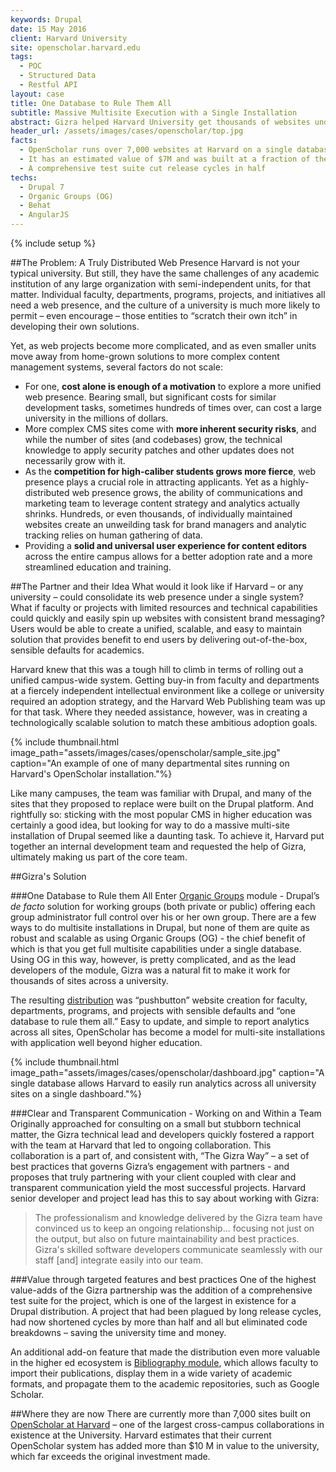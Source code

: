 ```yaml
---
keywords: Drupal
date: 15 May 2016
client: Harvard University
site: openscholar.harvard.edu
tags:
  - POC
  - Structured Data
  - Restful API
layout: case
title: One Database to Rule Them All
subtitle: Massive Multisite Execution with a Single Installation
abstract: Gizra helped Harvard University get thousands of websites under one set of controls, making life easier for the techs in IT, the brand managers in Communications, and the users managing the sites. Oh, and it saved the university millions of dollars.
header_url: /assets/images/cases/openscholar/top.jpg
facts:
  - OpenScholar runs over 7,000 websites at Harvard on a single database
  - It has an estimated value of $7M and was built at a fraction of the cost
  - A comprehensive test suite cut release cycles in half
techs:
  - Drupal 7
  - Organic Groups (OG)
  - Behat
  - AngularJS 
---
```



{% include setup %}


##The Problem: A Truly Distributed Web Presence
Harvard is not your typical university. But still, they have the same challenges of any academic institution of any large organization with semi-independent units, for that matter. Individual faculty, departments, programs, projects, and initiatives all need a web presence, and the culture of a university is much more likely to permit – even encourage – those entities to “scratch their own itch” in developing their own solutions.

Yet, as web projects become more complicated, and as even smaller units move away from home-grown solutions to more complex content management systems, several factors do not scale:

-  For one, **cost alone is enough of a motivation** to explore a more unified web presence. Bearing small, but significant costs for similar development tasks, sometimes hundreds of times over, can cost a large university in the millions of dollars.
-  More complex CMS sites come with **more inherent security risks**, and while the number of sites (and codebases) grow, the technical knowledge to apply security patches and other updates does not necessarily grow with it.
-  As the **competition for high-caliber students grows more fierce**, web presence plays a crucial role in attracting applicants. Yet as a highly-distributed web presence grows, the ability of communications and marketing team to leverage content strategy and analytics actually shrinks. Hundreds, or even thousands, of individually maintained websites create an unweilding task for brand managers and analytic tracking relies on human gathering of data.
-  Providing a **solid and universal user experience for content editors** across the entire campus allows for a better adoption rate and a more streamlined education and training.


##The Partner and their Idea
What would it look like if Harvard – or any university – could consolidate its web presence under a single system? What if faculty or projects with limited resources and technical capabilities could quickly and easily spin up websites with consistent brand messaging?  Users would be able to create a unified, scalable, and easy to maintain solution that provides benefit to end users by delivering out-of-the-box, sensible defaults for academics.

Harvard knew that this was a  tough hill to climb in terms of rolling out a unified campus-wide system. Getting buy-in from faculty and departments at a fiercely independent intellectual environment like a college or university required an adoption strategy, and the Harvard Web Publishing team was up for that task. Where they needed assistance, however, was in creating a technologically scalable solution to match these ambitious adoption goals.

{% include thumbnail.html image_path="assets/images/cases/openscholar/sample_site.jpg" caption="An example of one of many departmental sites running on Harvard's OpenScholar installation."%}


Like many campuses, the team was familiar with Drupal, and many of the sites that they proposed to replace were built on the Drupal platform. And rightfully so: sticking with the most popular CMS in higher education was certainly a good idea, but looking for way to do a massive multi-site installation of Drupal seemed like a daunting task. To achieve it, Harvard put together an internal development team and requested the help of Gizra, ultimately making us part  of the core team.


##Gizra's Solution

###One Database to Rule them All
Enter [Organic Groups](https://www.drupal.org/project/og) module - Drupal’s *de facto* solution for working groups (both private or public) offering  each group administrator full control over his or her  own group. There are a few ways to do multisite installations in Drupal, but none of them are quite as robust and scalable as using Organic Groups (OG) - the chief benefit of which is that you get full multisite capabilities under a single database. Using OG in this way, however, is pretty complicated, and as the lead developers of the module, Gizra was a natural fit to make it work for thousands of sites across a university.

The resulting [distribution](http://openscholar.gizra.com/) was “pushbutton” website creation for faculty, departments, programs, and projects with sensible defaults and “one database to rule them all.” Easy to update, and simple to report analytics across all sites, OpenScholar has become a model for multi-site installations with application well beyond higher education.

{% include thumbnail.html image_path="assets/images/cases/openscholar/dashboard.jpg" caption="A single database allows Harvard to easily run analytics across all university sites on a single dashboard."%}


###Clear and Transparent Communication - Working on and Within a Team
Originally approached for consulting on a small but stubborn technical matter, the Gizra technical lead and developers quickly fostered a rapport with the team at Harvard that led to ongoing collaboration. This collaboration is a part of, and consistent with, “The Gizra Way” – a set of best practices that governs Gizra’s engagement with partners -  and proposes that truly partnering with your client coupled with clear and transparent communication yield the most successful projects. Harvard senior developer and project lead has this to say about working with Gizra:

>The professionalism and knowledge delivered by the Gizra team have convinced us to keep an ongoing relationship… focusing not just on the output, but also on future maintainability and best practices. Gizra's skilled software developers communicate seamlessly with our staff [and] integrate easily into our team.

###Value through targeted features and best practices
One of the highest value-adds of the Gizra partnership was the addition of a comprehensive test suite for the project, which is one of the largest in existence for a Drupal distribution. A project that had been plagued by long release cycles, had now shortened cycles by more than half and all but eliminated code breakdowns – saving the university time and money.

An additional add-on feature that made the distribution even more valuable in the higher ed ecosystem is [Bibliography module](https://www.drupal.org/project/biblio), which allows faculty to import their publications, display them in a wide variety of academic formats, and propagate them to the academic repositories, such as Google Scholar.

##Where they are now
There are currently more than 7,000 sites built on [OpenScholar at Harvard](http://openscholar.harvard.edu/) – one of the largest cross-campus collaborations in existence at the University. Harvard estimates that their current OpenScholar system has added more than $10 M in value to the university, which far exceeds the original investment made.
